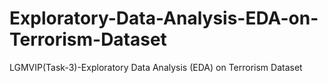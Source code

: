 # Exploratory-Data-Analysis-EDA-on-Terrorism-Dataset
LGMVIP(Task-3)-Exploratory Data Analysis (EDA) on Terrorism Dataset
